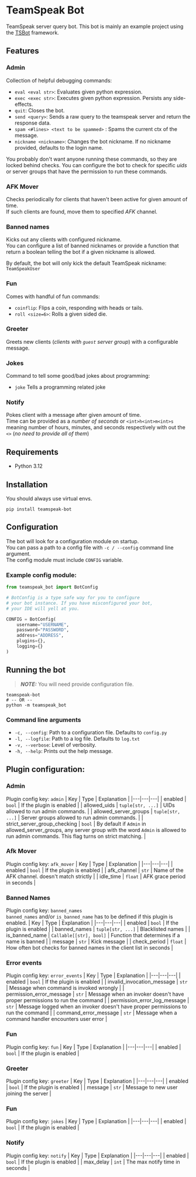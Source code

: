 # TeamSpeak Bot

TeamSpeak server query bot. This bot is mainly an example project using the [TSBot](https://github.com/jykob/TSBot) framework.

## Features

### Admin

Collection of helpful debugging commands:

- `eval <eval str>`: Evaluates given python expression.
- `exec <exec str>`: Executes given python expression. Persists any side-effects.
- `quit`: Closes the bot.
- `send <query>`: Sends a raw query to the teamspeak server and return the response data.
- `spam <#lines> <text to be spammed>` : Spams the current ctx of the message.
- `nickname <nickname>`: Changes the bot nickname. If no nickname provided, defaults to the login name.

You probably don't want anyone running these commands, so they are locked behind checks. You can configure the bot to check for specific _uids_ or server groups that have the permission to run these commands.

### AFK Mover

Checks periodically for clients that haven't been active for given amount of time.  
If such clients are found, move them to specified _AFK_ channel.

### Banned names

Kicks out any clients with configured nickname.  
You can configure a list of banned nicknames or provide a function that return a boolean telling the bot if a given nickname is allowed.

By default, the bot will only kick the default TeamSpeak nickname: `TeamSpeakUser`

### Fun

Comes with handful of fun commands:

- `coinflip`: Flips a coin, responding with heads or tails.
- `roll <size=6>`: Rolls a given sided die.

### Greeter

Greets new clients (_clients with `guest` server group_) with a configurable message.

### Jokes

Command to tell some good/bad jokes about programming:

- `joke` Tells a programming related joke

### Notify

Pokes client with a message after given amount of time.  
Time can be provided as a _number of seconds_ or `<int>h<int>m<int>s` meaning number of hours, minutes, and seconds respectively with out the `<>` (_no need to provide all of them_)

## Requirements

- Python 3.12

## Installation

You should always use virtual envs.

```shell
pip install teamspeak-bot
```

## Configuration

The bot will look for a configuration module on startup.  
You can pass a path to a config file with `-c / --config` command line argument.  
The config module must include `CONFIG` variable.

### Example config module:

```python
from teamspeak_bot import BotConfig

# BotConfig is a type safe way for you to configure
# your bot instance. If you have misconfigured your bot,
# your IDE will yell at you.

CONFIG = BotConfig(
    username="USERNAME",
    password="PASSWORD",
    address="ADDRESS",
    plugins={},
    logging={}
)
```

## Running the bot

> **_NOTE:_** You will need provide configuration file.

```shell
teamspeak-bot
# -- OR --
python -m teamspeak_bot
```

### Command line arguments

- `-c, --config`: Path to a configuration file. Defaults to `config.py`
- `-l, --logfile`: Path to a log file. Defaults to `log.txt`
- `-v, --verbose`: Level of verbosity.
- `-h, --help`: Prints out the help message.

## Plugin configuration:

### Admin

Plugin config key: `admin`
| Key | Type | Explanation |
|---|---|---|
| enabled | `bool` | If the plugin is enabled |
| allowed_uids | `tuple[str, ...]` | UIDs allowed to run admin commands. |
| allowed_server_groups | `tuple[str, ...]` | Server groups allowed to run admin commands. |
| strict_server_group_checking | `bool` | By default if `Admin` in allowed_server_groups, any server group with the word `Admin` is allowed to run admin commands. This flag turns on strict matching. |

### Afk Mover

Plugin config key: `afk_mover`
| Key | Type | Explanation |
|---|---|---|
| enabled | `bool` | If the plugin is enabled |
| afk_channel | `str` | Name of the AFK channel. doesn't match strictly |
| idle_time | `float` | AFK grace period in seconds |

### Banned Names

Plugin config key: `banned_names`  
`banned_names` and/or `is_banned_name` has to be defined if this plugin is enabled.
| Key | Type | Explanation |
|---|---|---|
| enabled | `bool` | If the plugin is enabled |
| banned_names | `tuple[str, ...]` | Blacklisted names |
| is_banned_name | `Callable[[str], bool]` | Function that determines if a name is banned |
| message | `str` | Kick message |
| check_period | `float` | How often bot checks for banned names in the client list in seconds |

### Error events

Plugin config key: `error_events`
| Key | Type | Explanation |
|---|---|---|
| enabled | `bool` | If the plugin is enabled |
| invalid_invocation_message | `str` | Message when command is invoked wrongly |
| permission_error_message | `str` | Message when an invoker doesn't have proper permissions to run the command |
| permission_error_log_message | `str` | Message logged when an invoker doesn't have proper permissions to run the command |
| command_error_message | `str` | Message when a command handler encounters user error |

### Fun

Plugin config key: `fun`
| Key | Type | Explanation |
|---|---|---|
| enabled | `bool` | If the plugin is enabled |

### Greeter

Plugin config key: `greeter`
| Key | Type | Explanation |
|---|---|---|
| enabled | `bool` | If the plugin is enabled |
| message | `str` | Message to new user joining the server |

### Fun

Plugin config key: `jokes`
| Key | Type | Explanation |
|---|---|---|
| enabled | `bool` | If the plugin is enabled |

### Notify

Plugin config key: `notify`
| Key | Type | Explanation |
|---|---|---|
| enabled | `bool` | If the plugin is enabled |
| max_delay | `int` | The max notify time in seconds |
